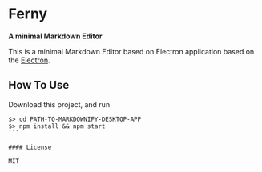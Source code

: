 # Ferny

**A minimal Markdown Editor**

This is a minimal Markdown Editor based on Electron application based on the [Electron](electron.atom.io).

## How To Use

Download this project, and run

````
$> cd PATH-TO-MARKDOWNIFY-DESKTOP-APP
$> npm install && npm start
```

#### License

MIT